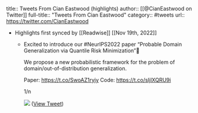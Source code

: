 title:: Tweets From Cian Eastwood (highlights)
author:: [[@CianEastwood on Twitter]]
full-title:: "Tweets From Cian Eastwood"
category:: #tweets
url:: https://twitter.com/CianEastwood

- Highlights first synced by [[Readwise]] [[Nov 19th, 2022]]
	- Excited to introduce our #NeurIPS2022 paper “Probable Domain Generalization via Quantile Risk Minimization”🚀
	  
	  We propose a new probabilistic framework for the problem of domain/out-of-distribution generalization.
	  
	  Paper: https://t.co/SwoAZ1ryjy
	  Code: https://t.co/sIjlXQRU9i
	  
	  1/n 
	  
	  ![](https://pbs.twimg.com/media/FfWPp4rWAAI9ZJP.jpg) ([View Tweet](https://twitter.com/CianEastwood/status/1582331679427170304))